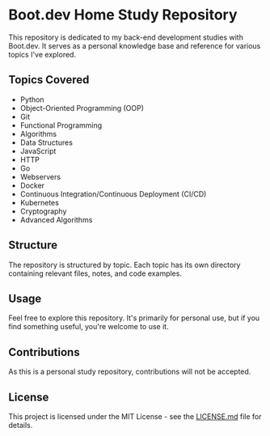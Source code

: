 # Boot.dev Home Study Repository

This repository is dedicated to my back-end development studies with Boot.dev. It serves as a personal knowledge base and reference for various topics I've explored.

## Topics Covered

- Python
- Object-Oriented Programming (OOP)
- Git
- Functional Programming
- Algorithms
- Data Structures
- JavaScript
- HTTP
- Go
- Webservers
- Docker
- Continuous Integration/Continuous Deployment (CI/CD)
- Kubernetes
- Cryptography
- Advanced Algorithms

## Structure

The repository is structured by topic. Each topic has its own directory containing relevant files, notes, and code examples.

## Usage

Feel free to explore this repository. It's primarily for personal use, but if you find something useful, you're welcome to use it.

## Contributions

As this is a personal study repository, contributions will not be accepted.

## License

This project is licensed under the MIT License - see the [LICENSE.md](LICENSE.md) file for details.